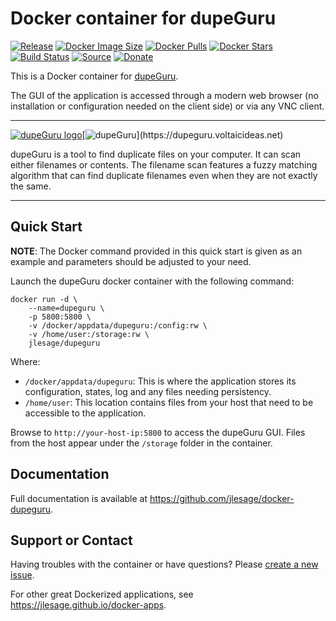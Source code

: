 # Docker container for dupeGuru
[![Release](https://img.shields.io/github/release/jlesage/docker-dupeguru.svg?logo=github&style=for-the-badge)](https://github.com/jlesage/docker-dupeguru/releases/latest)
[![Docker Image Size](https://img.shields.io/docker/image-size/jlesage/dupeguru/latest?logo=docker&style=for-the-badge)](https://hub.docker.com/r/jlesage/dupeguru/tags)
[![Docker Pulls](https://img.shields.io/docker/pulls/jlesage/dupeguru?label=Pulls&logo=docker&style=for-the-badge)](https://hub.docker.com/r/jlesage/dupeguru)
[![Docker Stars](https://img.shields.io/docker/stars/jlesage/dupeguru?label=Stars&logo=docker&style=for-the-badge)](https://hub.docker.com/r/jlesage/dupeguru)
[![Build Status](https://img.shields.io/github/actions/workflow/status/jlesage/docker-dupeguru/build-image.yml?logo=github&branch=master&style=for-the-badge)](https://github.com/jlesage/docker-dupeguru/actions/workflows/build-image.yml)
[![Source](https://img.shields.io/badge/Source-GitHub-blue?logo=github&style=for-the-badge)](https://github.com/jlesage/docker-dupeguru)
[![Donate](https://img.shields.io/badge/Donate-PayPal-green.svg?style=for-the-badge)](https://paypal.me/JocelynLeSage)

This is a Docker container for [dupeGuru](https://dupeguru.voltaicideas.net).

The GUI of the application is accessed through a modern web browser (no
installation or configuration needed on the client side) or via any VNC client.

---

[![dupeGuru logo](https://images.weserv.nl/?url=raw.githubusercontent.com/jlesage/docker-templates/master/jlesage/images/dupeguru-icon.png&w=110)](https://dupeguru.voltaicideas.net)[![dupeGuru](https://images.placeholders.dev/?width=256&height=110&fontFamily=monospace&fontWeight=400&fontSize=52&text=dupeGuru&bgColor=rgba(0,0,0,0.0)&textColor=rgba(121,121,121,1))](https://dupeguru.voltaicideas.net)

dupeGuru is a tool to find duplicate files on your computer. It can scan either
filenames or contents. The filename scan features a fuzzy matching algorithm
that can find duplicate filenames even when they are not exactly the same.

---

## Quick Start

**NOTE**:
    The Docker command provided in this quick start is given as an example
    and parameters should be adjusted to your need.

Launch the dupeGuru docker container with the following command:
```shell
docker run -d \
    --name=dupeguru \
    -p 5800:5800 \
    -v /docker/appdata/dupeguru:/config:rw \
    -v /home/user:/storage:rw \
    jlesage/dupeguru
```

Where:

  - `/docker/appdata/dupeguru`: This is where the application stores its configuration, states, log and any files needing persistency.
  - `/home/user`: This location contains files from your host that need to be accessible to the application.

Browse to `http://your-host-ip:5800` to access the dupeGuru GUI.
Files from the host appear under the `/storage` folder in the container.

## Documentation

Full documentation is available at https://github.com/jlesage/docker-dupeguru.

## Support or Contact

Having troubles with the container or have questions?  Please
[create a new issue].

For other great Dockerized applications, see https://jlesage.github.io/docker-apps.

[create a new issue]: https://github.com/jlesage/docker-dupeguru/issues
